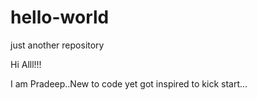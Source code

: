 # hello-world
just another repository

Hi Alll!!!

I am Pradeep..New to code yet got inspired to kick start...
